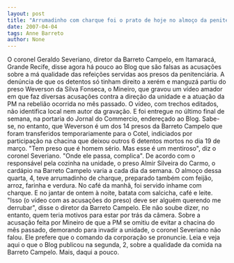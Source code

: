 ```yaml
---
layout: post
title: "Arrumadinho com charque foi o prato de hoje no almoço da penitenciária Barreto Campelo"
date: 2007-04-04
tags: Anne Barreto
author: None
---
```

O coronel Geraldo Severiano, diretor da Barreto Campelo, em Itamaracá, Grande Recife, disse agora há pouco ao Blog que são falsas as acusações sobre a má qualidade das refeições servidas aos presos da penitenciária.
A denúncia de que os detentos só tinham direito a xerém e manguzá partiu do preso Weverson da Silva Fonseca, o Mineiro, que gravou um vídeo amador em que faz diversas acusações contra a direção da unidade e a atuação da PM na rebelião ocorrida no mês passado.
O vídeo, com trechos editados, não identifica local nem autor da gravação. E foi entregue no último final de semana, na portaria do Jornal do Commercio, endereçado ao Blog.
Sabe-se, no entanto, que Weverson é um dos 14 presos da Barreto Campelo que foram transferidos temporariamente para o Cotel, indiciados por participação na chacina que deixou outros 6 detentos mortos no dia 19 de março.
\"Tem preso que é homem sério. Mas esse é um mentiroso\", diz o coronel Severiano. \"Onde ele passa, complica\".
De acordo com o responsável pela cozinha na unidade, o preso Almir Silveira do Carmo, o cardápio na Barreto Campelo varia a cada dia da semana.
O almoço dessa quarta, 4, teve arrumadinho de charque, preparado também com feijão, arroz, farinha e verdura.
No café da manhã, foi servido inhame com charque. E no jantar de ontem à noite, batata com salcicha, café e leite.
\"Isso (o vídeo com as acusações do preso) deve ser alguém querendo me derrubar\", disse o diretor da Barreto Campelo.
Ele não soube dizer, no entanto, quem teria motivos para estar por trás da câmera.
Sobre a acusação feita por Mineiro de que a PM se omitiu de evitar a chacina do mês passado, demorando para invadir a unidade, o coronel Severiano&nbsp;não falou. Ele prefere que o comando da corporação se pronuncie. 
Leia e veja aqui o que o Blog publicou na segunda, 2, sobre a qualidade da comida na Barreto Campelo. 
Mais, daqui a pouco. 